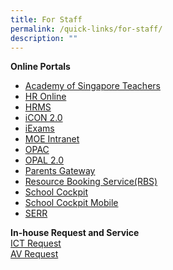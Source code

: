 ```yaml
---
title: For Staff
permalink: /quick-links/for-staff/
description: ""
---
```

**Online Portals**
* [Academy of Singapore Teachers](https://academyofsingaporeteachers.moe.edu.sg/)
* [HR Online](http://intranet.moe.gov.sg/hronline/Pages/Home.asp)
* [HRMS](https://hrms.moe.gov.sg/CSTBsapwaAuth/UMELogin?RedirectPath=https://hrms.moe.gov.sg/irj/portal/)
* [iCON 2.0](icon.moe.edu.sg)
* [iExams](https://iexams.moe.gov.sg/xe/login.do)
* [MOE Intranet](http://intranet.moe.gov.sg/Pages/Home.aspx)
* [OPAC](https://schoolibrary.moe.edu.sg/canberrapri/cgi-bin/spydus.exe/MSGTRN/WPAC/HOME)
* [OPAL 2.0](https://idm.opal2.moe.edu.sg)
* [Parents Gateway](https://pg.moe.edu.sg/)
* [Resource Booking Service(RBS)](https://rbs.avero-tech.com/login.html)
* [School Cockpit](https://schoolcockpit.moe.gov.sg/CP/scapp/security)
* [School Cockpit Mobile](https://scmobile.moe.edu.sg/login)
* [SERR](https://schoolibrary.moe.edu.sg/eresourcespri/cgi-bin/spydus.exe/MSGTRN/WPAC/HOME)

**In-house Request and Service**
<br>
[ICT Request](https://docs.google.com/forms/d/1tqihx_bx--Ar0z3Uf47f796aUMkFZik0dwbAdCdk-UM/viewform?edit_requested=true)
<br>
[AV Request](https://docs.google.com/forms/d/e/1FAIpQLSeOikdfj5icMtPZfLYYt1JEDHVfj-Un4Bo9UpNoC3sGWP2u5A/viewform?usp=sf_link)